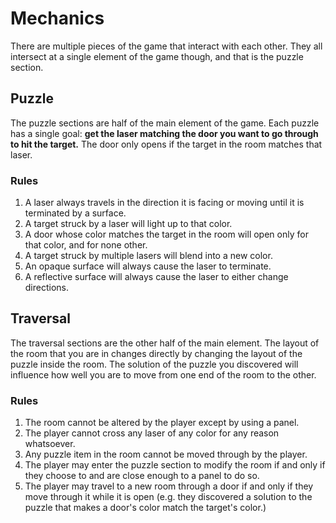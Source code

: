 # Mechanics

There are multiple pieces of the game that interact with each other. They all intersect at a single element of the game though, and that is the puzzle section.

## Puzzle

The puzzle sections are half of the main element of the game. Each puzzle has a single goal: **get the laser matching the door you want to go through to hit the target.** The door only opens if the target in the room matches that laser.

### Rules

1. A laser always travels in the direction it is facing or moving until it is terminated by a surface.
2. A target struck by a laser will light up to that color.
3. A door whose color matches the target in the room will open only for that color, and for none other.
4. A target struck by multiple lasers will blend into a new color.
5. An opaque surface will always cause the laser to terminate.
6. A reflective surface will always cause the laser to either change directions.

## Traversal

The traversal sections are the other half of the main element. The layout of the room that you are in changes directly by changing the layout of the puzzle inside the room. The solution of the puzzle you discovered will influence how well you are to move from one end of the room to the other.

### Rules

1. The room cannot be altered by the player except by using a panel.
2. The player cannot cross any laser of any color for any reason whatsoever.
3. Any puzzle item in the room cannot be moved through by the player.
4. The player may enter the puzzle section to modify the room if and only if they choose to and are close enough to a panel to do so.
5. The player may travel to a new room through a door if and only if they move through it while it is open (e.g. they discovered a solution to the puzzle that makes a door's color match the target's color.)